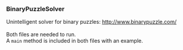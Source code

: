 ### BinaryPuzzleSolver

Unintelligent solver for binary puzzles: http://www.binarypuzzle.com/
<br></br>
Both files are needed to run.
<br>A `main` method is included in both files with an example.
